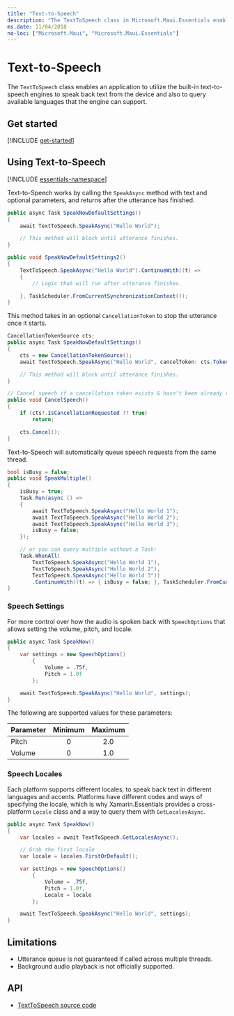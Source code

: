 ```yaml
---
title: "Text-to-Speech"
description: "The TextToSpeech class in Microsoft.Maui.Essentials enables an application utilize the built in text-to-speech engines to speak back text from the device and also to query available languages that the engine can support."
ms.date: 11/04/2018
no-loc: ["Microsoft.Maui", "Microsoft.Maui.Essentials"]
---
```


# Text-to-Speech

The `TextToSpeech` class enables an application to utilize the built-in text-to-speech engines to speak back text from the device and also to query available languages that the engine can support.

## Get started

[!INCLUDE [get-started](includes/get-started.md)]

## Using Text-to-Speech

[!INCLUDE [essentials-namespace](includes/essentials-namespace.md)]

Text-to-Speech works by calling the `SpeakAsync` method with text and optional parameters, and returns after the utterance has finished.

```csharp
public async Task SpeakNowDefaultSettings()
{
    await TextToSpeech.SpeakAsync("Hello World");

    // This method will block until utterance finishes.
}

public void SpeakNowDefaultSettings2()
{
    TextToSpeech.SpeakAsync("Hello World").ContinueWith((t) =>
    {
        // Logic that will run after utterance finishes.

    }, TaskScheduler.FromCurrentSynchronizationContext());
}
```

This method takes in an optional `CancellationToken` to stop the utterance once it starts.

```csharp
CancellationTokenSource cts;
public async Task SpeakNowDefaultSettings()
{
    cts = new CancellationTokenSource();
    await TextToSpeech.SpeakAsync("Hello World", cancelToken: cts.Token);

    // This method will block until utterance finishes.
}

// Cancel speech if a cancellation token exists & hasn't been already requested.
public void CancelSpeech()
{
    if (cts?.IsCancellationRequested ?? true)
        return;

    cts.Cancel();
}
```

Text-to-Speech will automatically queue speech requests from the same thread.

```csharp
bool isBusy = false;
public void SpeakMultiple()
{
    isBusy = true;
    Task.Run(async () =>
    {
        await TextToSpeech.SpeakAsync("Hello World 1");
        await TextToSpeech.SpeakAsync("Hello World 2");
        await TextToSpeech.SpeakAsync("Hello World 3");
        isBusy = false;
    });

    // or you can query multiple without a Task:
    Task.WhenAll(
        TextToSpeech.SpeakAsync("Hello World 1"),
        TextToSpeech.SpeakAsync("Hello World 2"),
        TextToSpeech.SpeakAsync("Hello World 3"))
        .ContinueWith((t) => { isBusy = false; }, TaskScheduler.FromCurrentSynchronizationContext());
}
```

### Speech Settings

For more control over how the audio is spoken back with `SpeechOptions` that allows setting the volume, pitch, and locale.

```csharp
public async Task SpeakNow()
{
    var settings = new SpeechOptions()
        {
            Volume = .75f,
            Pitch = 1.0f
        };

    await TextToSpeech.SpeakAsync("Hello World", settings);
}
```

The following are supported values for these parameters:

| Parameter | Minimum | Maximum |
| --- | :---: | :---: |
| Pitch | 0 | 2.0 |
| Volume | 0 | 1.0 |

### Speech Locales

Each platform supports different locales, to speak back text in different languages and accents. Platforms have different codes and ways of specifying the locale, which is why Xamarin.Essentials provides a cross-platform `Locale` class and a way to query them with `GetLocalesAsync`.

```csharp
public async Task SpeakNow()
{
    var locales = await TextToSpeech.GetLocalesAsync();

    // Grab the first locale
    var locale = locales.FirstOrDefault();

    var settings = new SpeechOptions()
        {
            Volume = .75f,
            Pitch = 1.0f,
            Locale = locale
        };

    await TextToSpeech.SpeakAsync("Hello World", settings);
}
```

## Limitations

- Utterance queue is not guaranteed if called across multiple threads.
- Background audio playback is not officially supported.

## API

- [TextToSpeech source code](https://github.com/xamarin/Essentials/tree/main/Xamarin.Essentials/TextToSpeech)
<!-- - [TextToSpeech API documentation](xref:Microsoft.Maui.Essentials.TextToSpeech)-->
